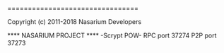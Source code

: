 
================================

Copyright (c) 2011-2018 Nasarium Developers

**** NASARIUM PROJECT ****
-Scrypt POW-
RPC port	37274
P2P port	37273

